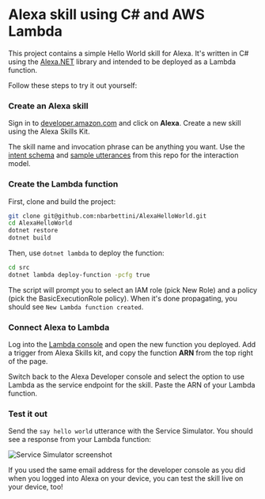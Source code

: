 # Alexa skill using C# and AWS Lambda

This project contains a simple Hello World skill for Alexa. It's written in C# using the [Alexa.NET](https://github.com/timheuer/alexa-skills-dotnet) library and intended to be deployed as a Lambda function.

Follow these steps to try it out yourself:

### Create an Alexa skill

Sign in to [developer.amazon.com](https://developer.amazon.com/) and click on **Alexa**. Create a new skill using the Alexa Skills Kit.

The skill name and invocation phrase can be anything you want. Use the [intent schema](intentSchema.json) and [sample utterances](sampleUtterances.txt) from this repo for the interaction model.

### Create the Lambda function

First, clone and build the project:

```sh
git clone git@github.com:nbarbettini/AlexaHelloWorld.git
cd AlexaHelloWorld
dotnet restore
dotnet build
```

Then, use `dotnet lambda` to deploy the function:

```sh
cd src
dotnet lambda deploy-function -pcfg true
```

The script will prompt you to select an IAM role (pick New Role) and a policy (pick the BasicExecutionRole policy). When it's done propagating, you should see `New Lambda function created`.

### Connect Alexa to Lambda

Log into the [Lambda console](https://developer.amazon.com/) and open the new function you deployed. Add a trigger from Alexa Skills kit, and copy the function **ARN** from the top right of the page.

Switch back to the Alexa Developer console and select the option to use Lambda as the service endpoint for the skill. Paste the ARN of your Lambda function.

### Test it out

Send the `say hello world` utterance with the Service Simulator. You should see a response from your Lambda function:

![Service Simulator screenshot](http://g.recordit.co/IyNub3ni2X.gif)

If you used the same email address for the developer console as you did when you logged into Alexa on your device, you can test the skill live on your device, too!
